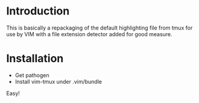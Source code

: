 # Introduction

This is basically a repackaging of the default highlighting file from tmux for
use by VIM with a file extension detector added for good measure.

# Installation

* Get pathogen
* Install vim-tmux under .vim/bundle

Easy!
